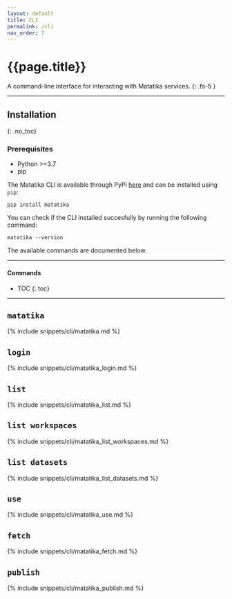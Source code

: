 ```yaml
---
layout: default
title: CLI
permalink: /cli
nav_order: 7
---
```


# {{page.title}}

A command-line interface for interacting with Matatika services.
{: .fs-5 }

---

## Installation
{: .no_toc}

### Prerequisites
- Python >=3.7
- pip

The Matatika CLI is available through PyPi [here](https://pypi.org/project/matatika/) and can be installed using `pip`:

```
pip install matatika
```

You can check if the CLI installed succesfully by running the following command:

```
matatika --version
```

The available commands are documented below.

---

#### Commands

- TOC
{: toc}

---

## `matatika`

{% include snippets/cli/matatika.md %}

## `login`

{% include snippets/cli/matatika_login.md %}

## `list`

{% include snippets/cli/matatika_list.md %}

## `list workspaces`

{% include snippets/cli/matatika_list_workspaces.md %}

## `list datasets`

{% include snippets/cli/matatika_list_datasets.md %}

## `use`

{% include snippets/cli/matatika_use.md %}

## `fetch`

{% include snippets/cli/matatika_fetch.md %}

## `publish`

{% include snippets/cli/matatika_publish.md %}
